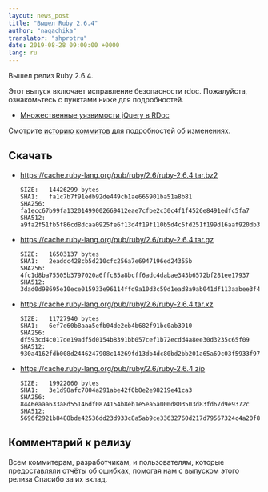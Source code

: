 ```yaml
---
layout: news_post
title: "Вышел Ruby 2.6.4"
author: "nagachika"
translator: "shprotru"
date: 2019-08-28 09:00:00 +0000
lang: ru
---
```


Вышел релиз Ruby 2.6.4.

Этот выпуск включает исправление безопасности rdoc.
Пожалуйста, ознакомьтесь с пунктами ниже для подробностей.

* [Множественные уязвимости jQuery в RDoc](/ru/news/2019/08/28/multiple-jquery-vulnerabilities-in-rdoc/)

Смотрите [историю коммитов](https://github.com/ruby/ruby/compare/v2_6_3...v2_6_4) для подробностей об изменениях.

## Скачать

* <https://cache.ruby-lang.org/pub/ruby/2.6/ruby-2.6.4.tar.bz2>

      SIZE:   14426299 bytes
      SHA1:   fa1c7b7f91edb92de449cb1ae665901ba51a8b81
      SHA256: fa1ecc67b99fa13201499002669412eae7cfbe2c30c4f1f4526e8491edfc5fa7
      SHA512: a9fa2f51fb5f86cd8dcaa0925fe6f13d4f19f110b5d4c5fd251f199d16aaf920db39ad3bb50460eb94ab8d471ab2ac8bb54daea4a3bb080eaf45250aac3437fe

* <https://cache.ruby-lang.org/pub/ruby/2.6/ruby-2.6.4.tar.gz>

      SIZE:   16503137 bytes
      SHA1:   2eaddc428cb5d210cfc256a7e6947196ed24355b
      SHA256: 4fc1d8ba75505b3797020a6ffc85a8bcff6adc4dabae343b6572bf281ee17937
      SHA512: 3dad0d98695e10ece015933e96114ffd9a10d3c59d1ead8a9ab041df113aabee3f4100aa7ffe7ef5c43b62ac3c7506c3f3ceeb8828b2a800b6d0f4119d5bf926

* <https://cache.ruby-lang.org/pub/ruby/2.6/ruby-2.6.4.tar.xz>

      SIZE:   11727940 bytes
      SHA1:   6ef7d60b8aaa5efb04de2eb4b682f91bc0ab3910
      SHA256: df593cd4c017de19adf5d0154b8391bb057cef1b72ecdd4a8ee30d3235c65f09
      SHA512: 930a4162fdb008d2446247908c14269fd13db4dc80bd2bb201a65a69c03f5933f97b4c5079ccd2a12db4934ff97b2debaa10a6c6f5c3060e55873f4397747eaa

* <https://cache.ruby-lang.org/pub/ruby/2.6/ruby-2.6.4.zip>

      SIZE:   19922060 bytes
      SHA1:   3e1d98afc7804a291abe42f0b8e2e98219e41ca3
      SHA256: 8446eaaa633a8d55146df0874154b8eb1e5ea5a000d803503d83fd67d9e9372c
      SHA512: 5696f2921b8488bde42536dd23d933c8a5ab9ce33632760d217d79567324c4a20f8007d4815f33e56c0a764d1ca372b40c41a5937f9938bb1d63ea078d10d657


## Комментарий к релизу

Всем коммитерам, разработчикам, и пользователям, которые предоставляли
отчёты об ошибках, помогая нам с выпуском этого релиза
Спасибо за их вклад.
